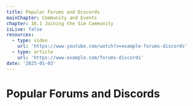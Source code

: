 ```yaml
---
title: Popular Forums and Discords
mainChapter: Community and Events
chapter: 16.1 Joining the Sim Community
isLive: false
resources:
  - type: video
    url: 'https://www.youtube.com/watch?v=example-forums-discords'
  - type: article
    url: 'https://www.example.com/forums-discords'
date: '2025-01-03'
---
```


# Popular Forums and Discords
